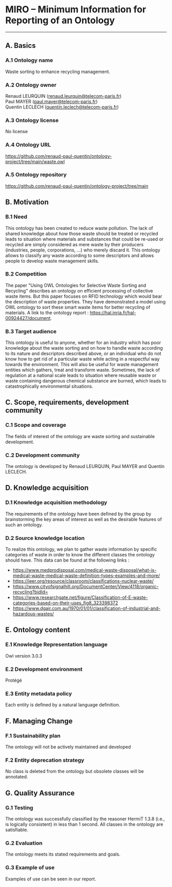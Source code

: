MIRO – Minimum Information for Reporting of an Ontology
==============

----



## A. Basics

### A.1 Ontology name

Waste sorting to enhance recycling management.

### A.2 Ontology owner

Renaud LEURQUIN (renaud.leurquin@telecom-paris.fr) 
<br /> 
Paul MAYER (paul.mayer@telecom-paris.fr)
<br /> 
Quentin LECLECH (quentin.leclech@telecom-paris.fr)

### A.3 Ontology license

No license


### A.4 Ontology URL

https://github.com/renaud-paul-quentin/ontology-project/tree/main/waste.owl


### A.5 Ontology repository

https://github.com/renaud-paul-quentin/ontology-project/tree/main

## B. Motivation

### B.1 Need

This ontology has been created to reduce waste pollution. The lack of shared knowledge about how those waste should be treated or recycled leads to situation where materials and substances that could be re-used or recycled are simply considered as mere waste by their producers (industries, people, corporations, …) who merely discard it. This ontology allows to classify any waste according to some descriptors and allows people to develop waste management skills.

### B.2 Competition

The paper "Using OWL Ontologies for Selective Waste Sorting and
Recycling" describes an ontology on efficient processing of collective waste items. But this paper focuses on RFID technology which would bear the description of waste properties. They have demonstrated a model using OWL ontology to sort these smart waste items for better recycling
of materials. A link to the ontology report : https://hal.inria.fr/hal-00924427/document.

### B.3 Target audience

This ontology is useful to anyone, whether for an industry which has poor knowledge about the waste sorting and on how to handle waste according to its nature and descriptors described above, or an individual who do not know how to get rid of a particular waste while acting in a respectful way towards the environment. This will also be useful for waste management entities which gathers, treat and transform waste. Sometimes, the lack of regulation at a national scale leads to situation where reusable waste or waste containing dangerous chemical substance are burned, which leads to catastrophically environmental situations. 

## C. Scope, requirements, development community

### C.1 Scope and coverage

The fields of interest of the ontology are waste sorting and sustainable development.


### C.2 Development community

The ontology is developed by Renaud LEURQUIN, Paul MAYER and Quentin LECLECH.

## D. Knowledge acquisition

### D.1 Knowledge acquisition methodology

The requirements of the ontology have been defined by the group by brainstorming the key areas
of interest as well as the desirable features of such an ontology. 

### D.2 Source knowledge location

To realize this ontology, we plan to gather waste information by specific categories of waste in order to know the different classes the ontology should have. 
This data can be found at the following links : 
- https://www.medprodisposal.com/medical-waste-disposal/what-is-medical-waste-medical-waste-definition-types-examples-and-more/ 
- https://ieer.org/resource/classroom/classifications-nuclear-waste/ 
- https://www.cityofsignalhill.org/DocumentCenter/View/4118/organic-recycling?bidId= 
- https://www.researchgate.net/figure/Classification-of-E-waste-categories-based-on-their-uses_fig8_323398372 
- https://www.dgair.com.au/1970/01/01/classification-of-industrial-and-hazardous-wastes/



## E. Ontology content

### E.1 Knowledge Representation language
Owl version 3.0.3 

### E.2 Development environment
Protégé


### E.3 Entity metadata policy

Each entity is defined by a natural language definition.


## F. Managing Change

### F.1 Sustainability plan 
The ontology will not be actively maintained and developed

### F.2 Entity deprecation strategy 

No class is deleted from the ontology but obsolete classes will be annotated.


## G. Quality Assurance

### G.1 Testing

The ontology was successfully classified by the reasoner HermiT 1.3.8 (i.e., is logically consistent) in less than 1 second. All classes in the ontology are satisfiable.

### G.2 Evaluation

The ontology meets its stated requirements and goals. 
### G.3 Example of use
Examples of use can be seen in our report. 
